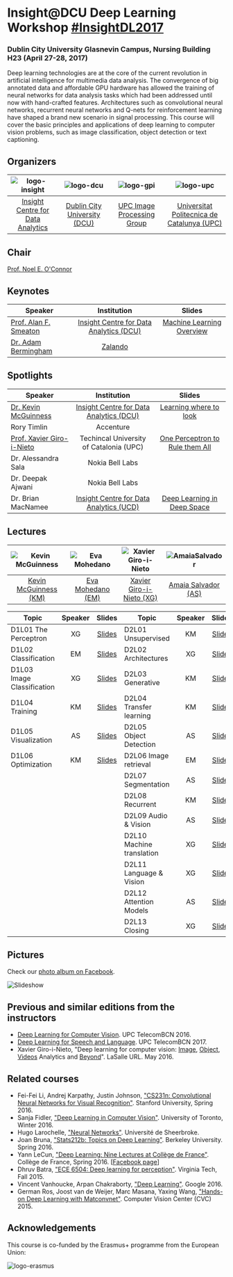 # Insight@DCU Deep Learning Workshop [#InsightDL2017](https://twitter.com/search?q=%23insightdl2017&src=tyah)
### Dublin City University Glasnevin Campus, Nursing Building H23 (April 27-28, 2017)

Deep learning technologies are at the core of the current revolution in artificial intelligence for multimedia data analysis. The convergence of big annotated data and affordable GPU hardware has allowed the training of neural networks for data analysis tasks which had been addressed until now with hand-crafted features. Architectures such as convolutional neural networks, recurrent neural networks and Q-nets for reinforcement learning have shaped a brand new scenario in signal processing. This course will cover the basic principles and applications of deep learning to computer vision problems, such as image classification, object detection or text captioning.


## Organizers

| ![logo-insight] | ![logo-dcu] | ![logo-gpi] | ![logo-upc] |
|:------------:|:------------:|:------------:|:------------:|
| [Insight Centre for Data Analytics](insight-web) | [Dublin City University (DCU)](dcu-web) |  [UPC Image Processing Group](gpi-web) | [Universitat Politecnica de Catalunya (UPC)](upc-web) |

[upc-web]: http://www.upc.edu/?set_language=en
[gpi-web]: https://imatge.upc.edu/web/
[insight-web]: https://www.insight-centre.org/
[dcu-web]: http://www.dcu.ie/

[logo-gpi]: img/logos/gpi.png "UPC Image Processing Group"
[logo-upc]: img/logos/upc.jpg "Universitat Politecnica de Catalunya"
[logo-insight]: img/logos/insight.jpg "Insight Centre for Data Analytics"
[logo-dcu]: img/logos/dcu.png "Dublin City University"

## Chair
[Prof. Noel E. O'Connor][noel-web]

[noel-web]: https://www.insight-centre.org/users/noel-oconnor

## Keynotes

| Speaker                   | Institution                                   |       Slides                 | 
| ------------------------- |:----------------------------------------------:|:--------------------------------:|
| [Prof. Alan F. Smeaton][alan-web]     | [Insight Centre for Data Analytics (DCU)][insight-web]      | [Machine Learning Overview][alan-slides]      |
| [Dr. Adam Bermingham][adam-web]       | [Zalando][zalando]                                       |             |

[adam-web]: https://www.linkedin.com/in/adambermingham/?ppe=1
[zalando]: http://www.zalando.com/

[alan-web]: http://www.computing.dcu.ie/~asmeaton/
[alan-slides]: https://www.slideshare.net/xavigiro/machine-learning-overview-how-did-we-get-here

## Spotlights

| Speaker                   | Institution                                   |       Slides                 | 
| ------------------------- |:----------------------------------------------:|:--------------------------------:|
| [Dr. Kevin McGuinness][KevinMcGuinness-web]      | [Insight Centre for Data Analytics (DCU)][insight-web]      | [Learning where to look][kevin-slides]      |
| Rory Timlin               | Accenture                                       |            |
| [Prof. Xavier Giro-i-Nieto][XavierGiro-web]  | Techincal University of Catalonia (UPC)      | [One Perceptron to Rule them All][xavi-slides]      |
| Dr. Alessandra Sala       |  Nokia Bell Labs                                       |             |
| Dr. Deepak Ajwani          | Nokia Bell Labs                                       |             |
| Dr. Brian MacNamee        | [Insight Centre for Data Analytics (UCD)][insight-web]               | [Deep Learning in Deep Space][brian-slides]           |

[kevin-slides]: https://www.slideshare.net/xavigiro/learning-where-to-look-focus-and-attention-in-deep-vision
[xavi-slides]: https://www.slideshare.net/xavigiro/once-perceptron-to-rule-them-all-deep-learning-for-multimedia
[brian-slides]: https://www.slideshare.net/xavigiro/deep-learning-in-deep-space

## Lectures

| ![Kevin McGuinness][KevinMcGuinness-photo] | ![Eva Mohedano][EvaMohedano-photo]   | ![Xavier Giro-i-Nieto][XavierGiro-photo] |  ![AmaiaSalvador][AmaiaSalvador-photo]  
|:-:|:-:|:-:|:-:|
| [Kevin McGuinness (KM)][KevinMcGuinness-web] | [Eva Mohedano (EM)][EvaMohedano-web] | [Xavier Giro-i-Nieto (XG)][XavierGiro-web] | [Amaia Salvador (AS)][AmaiaSalvador-web] |  

[XavierGiro-web]: https://imatge.upc.edu/web/people/xavier-giro
[AmaiaSalvador-web]: https://imatge.upc.edu/web/people/amaia-salvador
[EvaMohedano-web]: https://www.insight-centre.org/users/eva-mohedano
[KevinMcGuinness-web]: https://www.insight-centre.org/users/kevin-mcguinness

[XavierGiro-photo]: img/instructors/XavierGiro.jpg "Xavier Giro-i-Nieto"
[AmaiaSalvador-photo]: img/instructors/AmaiaSalvador.jpg "Amaia Salvador"
[EvaMohedano-photo]: img/instructors/EvaMohedano.jpg "Eva Mohedano"
[KevinMcGuinness-photo]: img/instructors/Kevin160x160.jpg "Kevin McGuinness"

| Topic               | Speaker |       Slides                | Topic                     | Speaker |       Slides                | 
| ------------------- |:-------:|:---------------------------:| ------------------------- |:-------:|:--------------------------------:|
| D1L01 The Perceptron       | XG      | [Slides][perceptron-slides]      | D2L01 Unsupervised       | KM      |  [Slides][unsupervised-slides]    |
| D1L02 Classification       | EM      | [Slides][deep-slides]| D2L02 Architectures       | XG      |  [Slides][architectures-slides]          |
| D1L03 Image Classification | XG      | [Slides][imagenet-slides]   | D2L03 Generative            | KM      |  [Slides][generative-slides]     |
| D1L04 Training              | KM      | [Slides][training-slides]  | D2L04 Transfer learning     | KM      | [Slides][transfer-slides]     |
| D1L05 Visualization        | AS      | [Slides][visualization-slides] | D2L05 Object Detection     | AS      | [Slides][object-slides]     |
| D1L06 Optimization          | KM      | [Slides][optimization-slides]  | D2L06 Image retrieval       | EM      | [Slides][retrieval-slides]  |
| | | | D2L07 Segmentation          | AS      |  [Slides][segmentation-slides]    |
| | | | D2L08 Recurrent       | KM      | [Slides][recurrent-slides]     |
| | | | D2L09 Audio & Vision       | AS      | [Slides][audio-slides]           |
| | | | D2L10 Machine translation | XG      | [Slides][translation-slides]      |
| | | | D2L11 Language & Vision              | XG      |  [Slides][language-slides]    |
| | | | D2L12 Attention Models      | AS      |  [Slides][attention-slides] |
| | | | D2L13 Closing          | XG      | [Slides][closing-slides]     |



[perceptron-slides]: https://www.slideshare.net/xavigiro/the-perceptron-d1l1-insightdcu-machine-learning-workshop-2017
[deep-slides]: https://www.slideshare.net/xavigiro/deep-neural-networks-d1l2-insightdcu-machine-learning-workshop-2017
[imagenet-slides]: https://www.slideshare.net/xavigiro/image-classification-on-imagenet-d1l3-insightdcu-machine-learning-workshop-2017
[training-slides]: https://www.slideshare.net/xavigiro/training-deep-networks-with-backprop-d1l4-insightdcu-machine-learning-workshop-2017
[visualization-slides]: https://www.slideshare.net/xavigiro/d1l5-visualization-d1l2-insightdcu-machine-learning-workshop-2017
[optimization-slides]: https://www.slideshare.net/xavigiro/optimizing-deep-networks-d1l6-insightdcu-machine-learning-workshop-2017

[unsupervised-slides]: https://www.slideshare.net/xavigiro/unsupervised-deep-learning-d2l1-insightdcu-machine-learning-workshop-2017
[architectures-slides]: https://www.slideshare.net/xavigiro/deep-learning-architectures-d2l2-insightdcu-machine-learning-workshop-2017
[generative-slides]: https://www.slideshare.net/xavigiro/generative-models-and-adversarial-training-d2l3-insightdcu-machine-learning-workshop-2017
[transfer-slides]: https://www.slideshare.net/xavigiro/transfer-learning-d2l4-insightdcu-machine-learning-workshop-2017
[object-slides]: https://www.slideshare.net/xavigiro/object-detection-d2l5-insightdcu-machine-learning-workshop-2017
[retrieval-slides]: https://www.slideshare.net/xavigiro/contentbased-image-retrieval-d2l6-insightdcu-machine-learning-workshop-2017
[segmentation-slides]: https://www.slideshare.net/xavigiro/object-segmentation-d2l7-insightdcu-machine-learning-workshop-2017
[recurrent-slides]: https://www.slideshare.net/xavigiro/recurrent-neural-networks-d2l8-insightdcu-machine-learning-workshop-2017
[audio-slides]: https://www.slideshare.net/xavigiro/audio-and-vision-d2l9-insightdcu-machine-learning-workshop-2017
[translation-slides]: https://www.slideshare.net/xavigiro/neural-machine-translation-d2l10-insightdcu-machine-learning-workshop-2017
[language-slides]: https://www.slideshare.net/xavigiro/language-and-vision-d2l11-insightdcu-machine-learning-workshop-2017
[attention-slides]: https://www.slideshare.net/xavigiro/attention-models-d2l12-insightdcu-machine-learning-workshop-2017
[closing-slides]: https://www.slideshare.net/xavigiro/closing-d2l13-insightdcu-machine-learning-workshop-2017


## Pictures

Check our [photo album on Facebook](https://www.facebook.com/pg/ProfessorXavi/photos/?tab=album&album_id=1486337048095242).

![Slideshow](https://github.com/telecombcn-dl/dlmm-2017-dcu/blob/master/img/dlmm-2017-dcu-slideshow.gif?raw=true)

## Previous and similar editions from the instructors

* [Deep Learning for Computer Vision][DLCV2016]. UPC TelecomBCN 2016.
* [Deep Learning for Speech and Language][DLSL2017]. UPC TelecomBCN 2017.
* Xavier Giro-i-Nieto, "Deep learning for computer vision: [Image], [Object], [Videos] Analytics and [Beyond]". LaSalle URL. May 2016.

[DLCV2016]: http://imatge-upc.github.io/telecombcn-2016-dlcv/
[DLSL2017]: https://telecombcn-dl.github.io/2017-dlsl/

[Image]: http://www.slideshare.net/xavigiro/deep-learning-for-computer-vision-14-image-analytics-lasalle-2016
[Object]: http://www.slideshare.net/xavigiro/deep-learning-for-computer-vision-24-object-analytics-lasalle-2016
[Videos]: http://www.slideshare.net/xavigiro/deep-learning-for-computer-vision-34-video-analytics-lasalle-2016
[Beyond]: http://www.slideshare.net/xavigiro/deep-learning-for-computer-vision-44-beyond-vision-lasalle-2016


## Related courses

* Fei-Fei Li, Andrej Karpathy, Justin Johnson, ["CS231n: Convolutional Neural Networks for Visual Recognition"](http://cs231n.stanford.edu/). Stanford University, Spring 2016.
* Sanja Fidler, ["Deep Learning in Computer Vision"](http://www.cs.toronto.edu/~fidler/teaching/2015/CSC2523.html). University of Toronto, Winter 2016.
* Hugo Larochelle, ["Neural Networks"](http://info.usherbrooke.ca/hlarochelle/neural_networks/content.html). Université de Sheerbroke.
* Joan Bruna, ["Stats212b: Topics on Deep Learning"](https://github.com/joanbruna/stat212b). Berkeley University. Spring 2016.
* Yann LeCun, ["Deep Learning: Nine Lectures at Collège de France"](http://cilvr.nyu.edu/doku.php?id=courses%3Adeeplearning-cdf2016%3Astart). Collège de France, Spring 2016. [[Facebook page](https://www.facebook.com/deeplearningcdf/?fref=nf)]
* Dhruv Batra, ["ECE 6504: Deep learning for perception"](https://computing.ece.vt.edu/~f15ece6504/). Virginia Tech, Fall 2015.
* Vincent Vanhoucke, Arpan Chakraborty, ["Deep Learning"](https://www.udacity.com/course/deep-learning--ud730). Google 2016.
* German Ros, Joost van de Weijer, Marc Masana, Yaxing Wang, ["Hands-on Deep Learning with Matconvnet"](http://www.cvc.uab.es/~gros/index.php/hands-on-deep-learning-with-matconvnet/). Computer Vision Center (CVC) 2015.


## Acknowledgements

This course is co-funded by the Erasmus+ programme from the European Union:

![logo-erasmus]

[logo-erasmus]: img/logos/erasmus.jpg "Erasmus logo"


